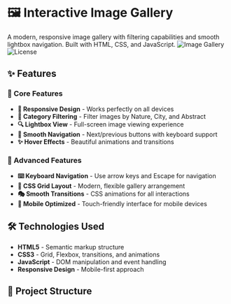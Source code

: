 # 🖼️ Interactive Image Gallery

A modern, responsive image gallery with filtering capabilities and smooth lightbox navigation. Built with HTML, CSS, and JavaScript.
![Image Gallery](https://img.shields.io/badge/Status-Live-brightgreen)
![License](https://img.shields.io/badge/License-MIT-blue)

## ✨ Features

### 🎯 Core Features
- **📱 Responsive Design** - Works perfectly on all devices
- **🎨 Category Filtering** - Filter images by Nature, City, and Abstract
- **🔍 Lightbox View** - Full-screen image viewing experience
- **🔄 Smooth Navigation** - Next/previous buttons with keyboard support
- **✨ Hover Effects** - Beautiful animations and transitions

### 🚀 Advanced Features
- **⌨️ Keyboard Navigation** - Use arrow keys and Escape for navigation
- **📐 CSS Grid Layout** - Modern, flexible gallery arrangement
- **🎭 Smooth Transitions** - CSS animations for all interactions
- **📲 Mobile Optimized** - Touch-friendly interface for mobile devices

## 🛠 Technologies Used

- **HTML5** - Semantic markup structure
- **CSS3** - Grid, Flexbox, transitions, and animations
- **JavaScript** - DOM manipulation and event handling
- **Responsive Design** - Mobile-first approach

## 📁 Project Structure
